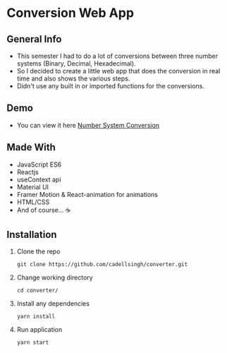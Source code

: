 # Conversion Web App

## General Info

- This semester I had to do a lot of conversions between three number systems (Binary, Decimal, Hexadecimal).
- So I decided to create a little web app that does the conversion in real time and also shows the various steps.
- Didn't use any built in or imported functions for the conversions.

## Demo

- You can view it here [Number System Conversion](https://numbersystemconversion.netlify.app)

## Made With

- JavaScript ES6
- Reactjs
- useContext api
- Material UI
- Framer Motion & React-animation for animations
- HTML/CSS
- And of course... ☕️

## Installation

1. Clone the repo

   ```
   git clone https://github.com/cadellsingh/converter.git
   ```

2. Change working directory

   ```
   cd converter/
   ```

3. Install any dependencies

   ```
   yarn install
   ```

4. Run application

   ```
   yarn start
   ```
